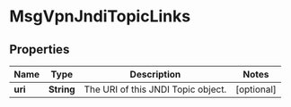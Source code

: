 

# MsgVpnJndiTopicLinks


## Properties

| Name | Type | Description | Notes |
|------------ | ------------- | ------------- | -------------|
|**uri** | **String** | The URI of this JNDI Topic object. |  [optional] |



